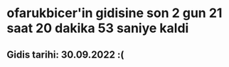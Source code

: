 # ofarukbicer'in gidisine son 2 gun 21 saat 20 dakika 53 saniye kaldi

## Gidis tarihi: 30.09.2022 :(